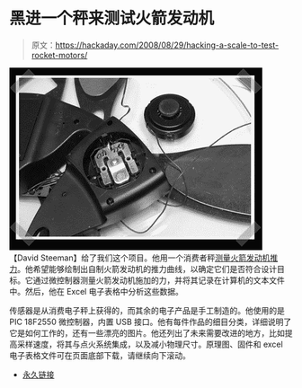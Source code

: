 # 黑进一个秤来测试火箭发动机

> 原文：<https://hackaday.com/2008/08/29/hacking-a-scale-to-test-rocket-motors/>

![](img/5e3e6e0c497ab67adecaee7760c6262a.png)
【David Steeman】给了我们这个项目。他用一个消费者秤[测量火箭发动机推力](http://www.steeman.be/?p=192)。他希望能够绘制出自制火箭发动机的推力曲线，以确定它们是否符合设计目标。它通过微控制器测量火箭发动机施加的力，并将其记录在计算机的文本文件中。然后，他在 Excel 电子表格中分析这些数据。

传感器是从消费电子秤上获得的，而其余的电子产品是手工制造的。他使用的是 PIC 18F2550 微控制器，内置 USB 接口。他有每件作品的细目分类，详细说明了它是如何工作的，还有一些漂亮的图片。他还列出了未来需要改进的地方，比如提高采样速度，将其与点火系统集成，以及减小物理尺寸。原理图、固件和 excel 电子表格文件可在页面底部下载，请继续向下滚动。

*   [永久链接](http://www.steeman.be/?p=192)